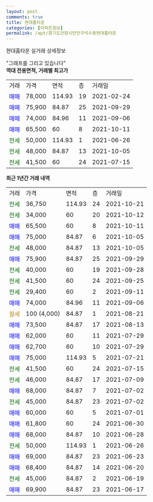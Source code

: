 ```yaml
---
layout: post
comments: true
title: 현대홈타운
categories: [아파트정보]
permalink: /apt/경기도안양시만안구석수동현대홈타운
---
```


현대홈타운 실거래 상세정보

<script type="text/javascript">
  google.charts.load('current', {'packages':['line', 'corechart']});
  google.charts.setOnLoadCallback(drawChart);

  function drawChart() {
    var data = new google.visualization.DataTable();
    data.addColumn('date', '거래일');
    data.addColumn('number', "매매");
    data.addColumn('number', "전세");
    data.addColumn('number', "전매");

    data.addRows([[new Date(Date.parse("2021-10-21")), null, 36750, null], [new Date(Date.parse("2021-10-12")), null, 34000, null], [new Date(Date.parse("2021-10-11")), 65500, null, null], [new Date(Date.parse("2021-10-05")), 75000, null, null], [new Date(Date.parse("2021-10-05")), null, 48000, null], [new Date(Date.parse("2021-09-29")), 75900, null, null], [new Date(Date.parse("2021-09-28")), null, 40000, null], [new Date(Date.parse("2021-09-25")), null, 41500, null], [new Date(Date.parse("2021-09-11")), null, 29400, null], [new Date(Date.parse("2021-09-06")), 74000, null, null], [new Date(Date.parse("2021-08-21")), null, null, null], [new Date(Date.parse("2021-08-13")), 73500, null, null], [new Date(Date.parse("2021-07-29")), 62000, null, null], [new Date(Date.parse("2021-07-29")), 62700, null, null], [new Date(Date.parse("2021-07-21")), 75000, null, null], [new Date(Date.parse("2021-07-15")), null, 41500, null], [new Date(Date.parse("2021-07-09")), null, 46000, null], [new Date(Date.parse("2021-07-02")), 68000, null, null], [new Date(Date.parse("2021-07-02")), null, 45000, null], [new Date(Date.parse("2021-07-01")), 60000, null, null], [new Date(Date.parse("2021-06-30")), 61800, null, null], [new Date(Date.parse("2021-06-28")), 68000, null, null], [new Date(Date.parse("2021-06-26")), null, 50000, null], [new Date(Date.parse("2021-06-23")), 69000, null, null], [new Date(Date.parse("2021-06-20")), 68400, null, null], [new Date(Date.parse("2021-06-19")), null, 45000, null], [new Date(Date.parse("2021-06-17")), 69900, null, null]]);

    var options = {
      hAxis: {
        format: 'yyyy/MM/dd'
      },    
      lineWidth: 0,
      pointsVisible: true,    
      title: '최근 1년간 유형별 실거래가 분포',
      legend: { position: 'bottom' }
    };

    var formatter = new google.visualization.NumberFormat({pattern:'###,###'} );
    formatter.format(data, 1);
    formatter.format(data, 2);
    
    setTimeout(function() {
        var chart = new google.visualization.LineChart(document.getElementById('columnchart_material'));
        chart.draw(data, (options));
        document.getElementById('loading').style.display = 'none';
    }, 200);
  }
</script>


<div id="loading" style="z-index:20; display: block; margin-left: 0px">"그래프를 그리고 있습니다"</div>
<div id="columnchart_material" style="width: 95%; margin-left: 0px; display: block"></div>
<!-- contents start -->
<b>역대 전용면적, 거래별 최고가</b>
<table class="sortable">
    <tr>
      <td>거래</td>
      <td>가격</td>
      <td>면적</td>
      <td>층</td>
      <td>거래일</td>
    </tr>
        <tr>
          <td><a style="color: blue">매매</a></td>
          <td>78,000</td>
          <td>114.93</td>
          <td>19</td>
          <td>2021-02-24</td>
        </tr>            <tr>
          <td><a style="color: blue">매매</a></td>
          <td>75,900</td>
          <td>84.87</td>
          <td>25</td>
          <td>2021-09-29</td>
        </tr>            <tr>
          <td><a style="color: blue">매매</a></td>
          <td>74,000</td>
          <td>84.96</td>
          <td>11</td>
          <td>2021-09-06</td>
        </tr>            <tr>
          <td><a style="color: blue">매매</a></td>
          <td>65,500</td>
          <td>60</td>
          <td>8</td>
          <td>2021-10-11</td>
        </tr>        
        <tr>
              <td><a style="color: darkgreen">전세</a></td>
              <td>50,000</td>
              <td>114.93</td>
              <td>1</td>
              <td>2021-06-26</td>
            </tr>            <tr>
              <td><a style="color: darkgreen">전세</a></td>
              <td>48,000</td>
              <td>84.87</td>
              <td>13</td>
              <td>2021-10-05</td>
            </tr>            <tr>
              <td><a style="color: darkgreen">전세</a></td>
              <td>41,500</td>
              <td>60</td>
              <td>24</td>
              <td>2021-07-15</td>
            </tr>        
    
</table>

<b>최근 1년간 거래 내역</b>

<table class="sortable">
    <tr>
      <td>거래</td>
      <td>가격</td>
      <td>면적</td>
      <td>층</td>
      <td>거래일</td>
    </tr>
    <tr>
      <td><a style="color: darkgreen">전세</a></td>
      <td>36,750</td>
      <td>114.93</td>
      <td>24</td>
      <td>2021-10-21</td>
    </tr>          <tr>
      <td><a style="color: darkgreen">전세</a></td>
      <td>34,000</td>
      <td>60</td>
      <td>20</td>
      <td>2021-10-12</td>
    </tr>          <tr>
      <td><a style="color: blue">매매</a></td>
      <td>65,500</td>
      <td>60</td>
      <td>8</td>
      <td>2021-10-11</td>
    </tr>          <tr>
      <td><a style="color: blue">매매</a></td>
      <td>75,000</td>
      <td>84.87</td>
      <td>6</td>
      <td>2021-10-05</td>
    </tr>          <tr>
      <td><a style="color: darkgreen">전세</a></td>
      <td>48,000</td>
      <td>84.87</td>
      <td>13</td>
      <td>2021-10-05</td>
    </tr>          <tr>
      <td><a style="color: blue">매매</a></td>
      <td>75,900</td>
      <td>84.87</td>
      <td>25</td>
      <td>2021-09-29</td>
    </tr>          <tr>
      <td><a style="color: darkgreen">전세</a></td>
      <td>40,000</td>
      <td>60</td>
      <td>19</td>
      <td>2021-09-28</td>
    </tr>          <tr>
      <td><a style="color: darkgreen">전세</a></td>
      <td>41,500</td>
      <td>60</td>
      <td>24</td>
      <td>2021-09-25</td>
    </tr>          <tr>
      <td><a style="color: darkgreen">전세</a></td>
      <td>29,400</td>
      <td>60</td>
      <td>2</td>
      <td>2021-09-11</td>
    </tr>          <tr>
      <td><a style="color: blue">매매</a></td>
      <td>74,000</td>
      <td>84.96</td>
      <td>11</td>
      <td>2021-09-06</td>
    </tr>          <tr>
      <td><a style="color: darkgoldenrod">월세</a></td>
      <td>100 (4,000)</td>
      <td>84.87</td>
      <td>1</td>
      <td>2021-08-21</td>
    </tr>          <tr>
      <td><a style="color: blue">매매</a></td>
      <td>73,500</td>
      <td>84.87</td>
      <td>17</td>
      <td>2021-08-13</td>
    </tr>          <tr>
      <td><a style="color: blue">매매</a></td>
      <td>62,000</td>
      <td>60</td>
      <td>11</td>
      <td>2021-07-29</td>
    </tr>          <tr>
      <td><a style="color: blue">매매</a></td>
      <td>62,700</td>
      <td>60</td>
      <td>10</td>
      <td>2021-07-29</td>
    </tr>          <tr>
      <td><a style="color: blue">매매</a></td>
      <td>75,000</td>
      <td>114.93</td>
      <td>5</td>
      <td>2021-07-21</td>
    </tr>          <tr>
      <td><a style="color: darkgreen">전세</a></td>
      <td>41,500</td>
      <td>60</td>
      <td>24</td>
      <td>2021-07-15</td>
    </tr>          <tr>
      <td><a style="color: darkgreen">전세</a></td>
      <td>46,000</td>
      <td>84.87</td>
      <td>17</td>
      <td>2021-07-09</td>
    </tr>          <tr>
      <td><a style="color: blue">매매</a></td>
      <td>68,000</td>
      <td>84.87</td>
      <td>7</td>
      <td>2021-07-02</td>
    </tr>          <tr>
      <td><a style="color: darkgreen">전세</a></td>
      <td>45,000</td>
      <td>84.87</td>
      <td>23</td>
      <td>2021-07-02</td>
    </tr>          <tr>
      <td><a style="color: blue">매매</a></td>
      <td>60,000</td>
      <td>60</td>
      <td>5</td>
      <td>2021-07-01</td>
    </tr>          <tr>
      <td><a style="color: blue">매매</a></td>
      <td>61,800</td>
      <td>60</td>
      <td>24</td>
      <td>2021-06-30</td>
    </tr>          <tr>
      <td><a style="color: blue">매매</a></td>
      <td>68,000</td>
      <td>84.87</td>
      <td>10</td>
      <td>2021-06-28</td>
    </tr>          <tr>
      <td><a style="color: darkgreen">전세</a></td>
      <td>50,000</td>
      <td>114.93</td>
      <td>1</td>
      <td>2021-06-26</td>
    </tr>          <tr>
      <td><a style="color: blue">매매</a></td>
      <td>69,000</td>
      <td>84.87</td>
      <td>23</td>
      <td>2021-06-23</td>
    </tr>          <tr>
      <td><a style="color: blue">매매</a></td>
      <td>68,400</td>
      <td>84.87</td>
      <td>14</td>
      <td>2021-06-20</td>
    </tr>          <tr>
      <td><a style="color: darkgreen">전세</a></td>
      <td>45,000</td>
      <td>84.87</td>
      <td>2</td>
      <td>2021-06-19</td>
    </tr>          <tr>
      <td><a style="color: blue">매매</a></td>
      <td>69,900</td>
      <td>84.87</td>
      <td>23</td>
      <td>2021-06-17</td>
    </tr>      </table>
<!-- contents end -->    

